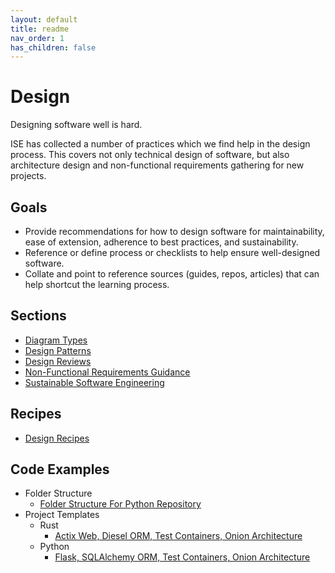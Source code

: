 ```yaml
---
layout: default
title: readme
nav_order: 1
has_children: false
---
```


# Design

Designing software well is hard.

ISE has collected a number of practices which we find help in the design process.
This covers not only technical design of software, but also architecture design and non-functional requirements gathering for new projects.

## Goals

- Provide recommendations for how to design software for maintainability, ease of extension, adherence to best practices, and sustainability.
- Reference or define process or checklists to help ensure well-designed software.
- Collate and point to reference sources (guides, repos, articles) that can help shortcut the learning process.

## Sections

- [Diagram Types](diagram-types/README.md)
- [Design Patterns](design-patterns/README.md)
- [Design Reviews](design-reviews/README.md)
- [Non-Functional Requirements Guidance](design-patterns/non-functional-requirements-capture-guide.md)
- [Sustainable Software Engineering](sustainability/readme.md)

## Recipes

- [Design Recipes](design-reviews/recipes/README.md)

## Code Examples

- Folder Structure
  - [Folder Structure For Python Repository](https://github.com/microsoft/cookiecutter_template_for_python)
- Project Templates
  - Rust
    - [Actix Web, Diesel ORM, Test Containers, Onion Architecture](https://github.com/microsoft/cookiecutter-rust-actix-clean-architecture)
  - Python
    - [Flask, SQLAlchemy ORM, Test Containers, Onion Architecture](https://github.com/microsoft/cookiecutter-python-flask-clean-architecture)

